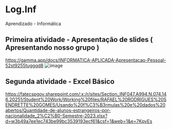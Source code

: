 # Log.Inf
Aprendizado - Informática

## Primeira atividade - Apresentação de slides ( Apresentando nosso grupo )    
https://gamma.app/docs/INFORMATICA-APLICADA-Apresentacao-Pessoal-52st9255tuggqd8
![image](https://github.com/user-attachments/assets/90e74222-9fe5-4d64-b1f5-b17fc824a92d)

## Segunda atividade - Excel Básico
https://fatecspgov.sharepoint.com/:x:/r/sites/Section_INF047.A994.N.074.146.20251/Student%20Work/Working%20files/RAFAEL%20RODRIGUES%20SENDRETTE%20GOMES/Usando%20f%C3%B3rmulas%20e%20dados%20abertos/Quantidade-de-alunos-estrangeiros-por-nacionalidade_2%C2%B0-Semestre-2023.xlsx?d=w3b49a7ee1ec743be99bc3539193ecf61&csf=1&web=1&e=7KpvEs
